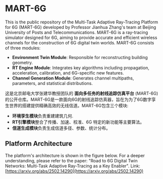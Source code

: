 # MART-6G
This is the public repository of the Multi-Task Adaptive Ray-Tracing Platform for 6G (MART-6G) developed by Professor Jianhua Zhang's team at Beijing University of Posts and Telecommunications. MART-6G is a ray-tracing simulator designed for 6G, aiming to provide accurate and efficient wireless channels for the construction of 6G digital twin worlds. MART-6G consists of three modules: 
- **Environment Twin Module**: Responsible for reconstructing building geometry.  
- **RT Engine Module**: Integrates key algorithms including propagation, acceleration, calibration, and 6G-specific new features.  
- **Channel Generation Module**: Generates channel multipaths, parameters, and statistical distributions.

这是北京邮电大学张建华教授团队的 **面向多任务的射线追踪仿真平台** (MART-6G)的公开仓库。MART-6G是一款面向6G的射线追踪仿真器，旨在为为了6G数字孪生世界的搭建提供精确高效的无线信道。MART-6G包含三个模块:
- **环境孪生模块**负责重建建筑几何.
- **RT引擎模块**整合了传播、加速、校准、6G 特定的新功能等主要算法。
- **信道生成模块**负责生成信道多径、参数、统计分布。
## Platform Architecture
The platform's architecture is shown in the figure below. For a deeper understanding, please refer to the paper: "Road to 6G Digital Twin Networks: Multi-Task Adaptive Ray-Tracing as a Key Enabler". Link: [https://arxiv.org/abs/2502.14290](https://arxiv.org/abs/2502.14290)
